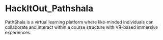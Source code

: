 # HackItOut_Pathshala
PathShala is a virtual learning platform where like-minded individuals can collaborate and interact within a course structure with VR-based immersive experiences.
